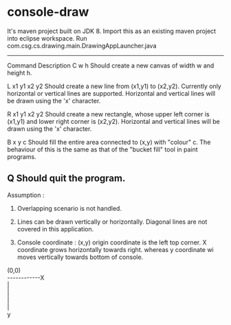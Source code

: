 # console-draw
It's maven project built on JDK 8. Import this as an existing maven project into eclipse workspace.
Run com.csg.cs.drawing.main.DrawingAppLauncher.java

-------------------
Command 		Description
C w h           Should create a new canvas of width w and height h.

L x1 y1 x2 y2   Should create a new line from (x1,y1) to (x2,y2). Currently only
                horizontal or vertical lines are supported. Horizontal and vertical lines
                will be drawn using the 'x' character.
                
R x1 y1 x2 y2   Should create a new rectangle, whose upper left corner is (x1,y1) and
                lower right corner is (x2,y2). Horizontal and vertical lines will be drawn using the 'x' character.
                
B x y c         Should fill the entire area connected to (x,y) with "colour" c. The behaviour of this is the same as that of the "bucket fill" 				tool in paint programs.

Q               Should quit the program.
-------------------------

Assumption : 
1. Overlapping scenario is not handled.
2. Lines can be drawn vertically or horizontally. Diagonal lines are not covered in this application.

3. Console coordinate : (x,y) origin coordinate is the left top corner. X coordinate grows horizontally towards right. whereas y coordinate wi moves vertically towards bottom of console.

(0,0)         
  ------------X                                                                                                                         
  |                                                                                                                                     
  |                                                                                                                                     
  |                                                                                                                                     
  |                                                                                                                                       
  y           
  
  
  
